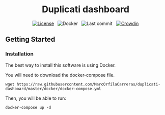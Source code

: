 <h1 align="center">Duplicati dashboard</h1>

<div align="center">

[![License](https://img.shields.io/github/license/MarcOrfilaCarreras/duplicati-dashboard?style=flat)](https://github.com/MarcOrfilaCarreras/duplicati-dashboard) &nbsp; ![Docker](https://img.shields.io/github/workflow/status/MarcOrfilaCarreras/duplicati-dashboard/docker?label=docker&style=flat) &nbsp; ![Last commit](https://img.shields.io/github/last-commit/MarcOrfilaCarreras/duplicati-dashboard?style=flat) &nbsp; [![Crowdin](https://badges.crowdin.net/duplicati-dashboard/localized.svg)](https://crowdin.com/project/duplicati-dashboard)

</div>

## Getting Started

### Installation

The best way to install this software is using Docker.

You will need to download the docker-compose file.

```
wget https://raw.githubusercontent.com/MarcOrfilaCarreras/duplicati-dashboard/master/docker/docker-compose.yml
```

Then, you will be able to run:

```
docker-compose up -d
```

